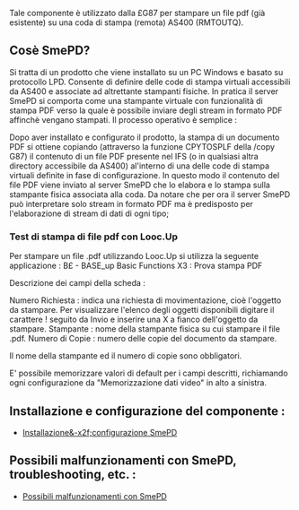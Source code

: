 Tale componente è utilizzato dalla £G87 per stampare un file pdf (già esistente) su una coda di
stampa (remota) AS400 (RMTOUTQ).

## Cosè SmePD?
Si tratta di un prodotto che viene installato su un PC Windows e basato su protocollo LPD. Consente di definire delle code di stampa virtuali accessibili da AS400 e associate ad altrettante stampanti fisiche. In pratica il server SmePD si comporta come una stampante virtuale con funzionalità di stampa PDF verso la quale è possibile inviare degli stream in formato PDF affinchè vengano stampati. Il processo operativo è semplice : 

Dopo aver installato e configurato il prodotto, la stampa di un documento PDF si ottiene
copiando (attraverso la funzione CPYTOSPLF della /copy G87) il contenuto di un file PDF presente nel IFS (o in qualsiasi altra directory accessibile da AS400) al'interno di una delle code di stampa virtuali definite in fase di configurazione. In questo modo il contenuto del file PDF viene inviato al server SmePD che lo elabora e lo stampa sulla stampante fisica associata alla coda.  Da notare che per ora il server SmePD può interpretare solo stream in formato PDF ma è predisposto per l'elaborazione di stream di dati di ogni tipo;

### Test di stampa di file pdf con Looc.Up
Per stampare un file .pdf utilizzando Looc.Up si utilizza la seguente applicazione : 
B£ - BASE_up Basic Functions
X3 :  Prova stampa PDF

Descrizione dei campi della scheda : 

Numero Richiesta :  indica una richiesta di movimentazione, cioè l'oggetto da stampare. Per visualizzare l'elenco degli oggetti disponibili digitare il carattere ! seguito da Invio e inserire una X a fianco dell'oggetto da stampare.
Stampante :  nome della stampante fisica su cui stampare il file .pdf.
Numero di Copie :  numero delle copie del documento da stampare.

Il nome della stampante ed il numero di copie sono obbligatori.

E' possibile memorizzare valori di default per i campi descritti, richiamando ogni configurazione da "Memorizzazione dati video" in alto a sinistra.

## Installazione e configurazione del componente : 
- [Installazione&-x2f;configurazione SmePD](Sorgenti/DOC/TA/B£AMO/NSPRNT_02I)
## Possibili malfunzionamenti con SmePD, troubleshooting, etc. : 
- [Possibili malfunzionamenti con SmePD](Sorgenti/DOC/TA/B£AMO/NSPRNT_02E)

